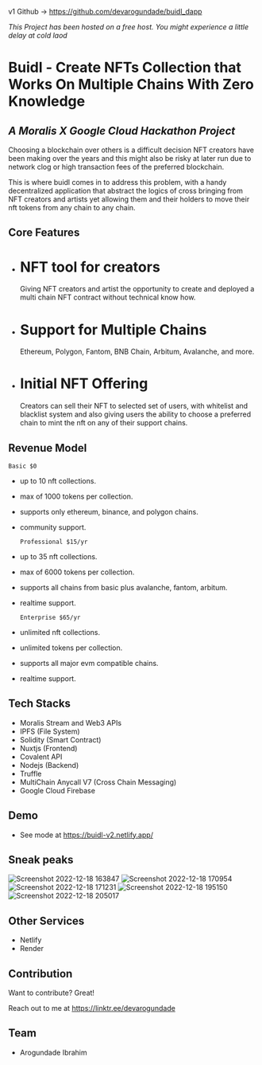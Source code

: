 v1 Github -> https://github.com/devarogundade/buidl_dapp

*This Project has been hosted on a free host. You might experience a little delay at cold laod*

# Buidl - Create NFTs Collection that Works On Multiple Chains With Zero Knowledge
## _A Moralis X Google Cloud Hackathon Project_

Choosing a blockchain over others is a difficult decision NFT creators have been making over the years and this might also be risky at later run due to network clog or high transaction fees of the preferred blockchain.

This is where buidl comes in to address this problem, with a handy  decentralized application that abstract the logics of cross bringing from NFT creators and artists yet allowing them and their holders to move their nft tokens from any chain to any chain.

## Core Features

- # NFT tool for creators
    Giving NFT creators and artist the opportunity to create and deployed a multi chain NFT contract without technical know how.
    
- # Support for Multiple Chains
    Ethereum, Polygon, Fantom, BNB Chain, Arbitum, Avalanche, and more.

- # Initial NFT Offering
    Creators can sell their NFT to selected set of users, with whitelist and blacklist system and also giving users the ability to choose a preferred chain to mint the nft on any of their support chains.
## Revenue Model

  `Basic $0`
- up to 10 nft collections.
- max of 1000 tokens per collection.
- supports only ethereum, binance, and polygon chains.
- community support.

  `Professional $15/yr`
- up to 35 nft collections.
- max of 6000 tokens per collection.
- supports all chains from basic plus avalanche, fantom, arbitum.
- realtime support.

  `Enterprise $65/yr`
- unlimited nft collections.
- unlimited tokens per collection.
- supports all major evm compatible chains.
- realtime support.


## Tech Stacks

- Moralis Stream and Web3 APIs
- IPFS (File System)
- Solidity (Smart Contract) 
- Nuxtjs (Frontend)
- Covalent API
- Nodejs (Backend) 
- Truffle
- MultiChain Anycall V7 (Cross Chain Messaging)
- Google Cloud Firebase 

## Demo

- See mode at https://buidl-v2.netlify.app/

## Sneak peaks
![Screenshot 2022-12-18 163847](https://user-images.githubusercontent.com/81397790/208306951-fdc194f4-23e9-4228-ac2b-d71b5b5f6d10.png)
![Screenshot 2022-12-18 170954](https://user-images.githubusercontent.com/81397790/208308229-378f6332-c546-417a-8fed-9398cde0b4ab.png)
![Screenshot 2022-12-18 171231](https://user-images.githubusercontent.com/81397790/208308494-45c1ba3e-5776-46cc-9d15-a0c0ea7837b5.png)
![Screenshot 2022-12-18 195150](https://user-images.githubusercontent.com/81397790/208314237-2cdc2f15-7098-4803-96de-26ed3db55e22.png)
![Screenshot 2022-12-18 205017](https://user-images.githubusercontent.com/81397790/208316422-aa92c89d-5fc0-40f8-b1b9-0d708ee96495.png)

## Other Services
- Netlify
- Render

## Contribution

Want to contribute? Great!

Reach out to me at https://linktr.ee/devarogundade

## Team
- Arogundade Ibrahim
